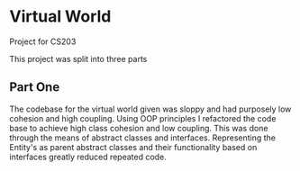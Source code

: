 # Virtual World
Project for CS203 

This project was split into three parts

## Part One

The codebase for the virtual world given was sloppy and had purposely low cohesion and high coupling. Using OOP principles
I refactored the code base to achieve high class cohesion and low coupling. This was done through the means of abstract classes
and interfaces. Representing the Entity's as parent abstract classes and their functionality based on interfaces greatly
reduced repeated code.